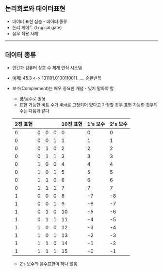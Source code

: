## 논리회로와 데이터표현
* 데이터 표현 실슴 - 데이터 종류
* 논리 게이트 (Logical gate)
* 실무 적용 사례
---
## 데이터 종류
* 인간과 컴퓨터 상호 수 체계 인식 시스템
* 예제) 45.3 <-> 101101.0100110011...... 순환반복
* 보수(Complement)는 매우 중요한 개념 - 잊지 말아야 함
    - 양/음수로 활용
    - 표현 가능한 비트 수가 4bit로 고정되어 있다고 가정할 경우 표현 가능한 경우의 수는 다음과 같다

    | 2진 표현 |   |   |   | 10진 표현 | 1's 보수 | 2's 보수 |
    |----------|---|---|---|-----------|----------|----------|
    | 0        | 0 | 0 | 0 | 0         | 0        | 0        |
    | 0        | 0 | 0 | 1 | 1         | 1        | 1        |
    | 0        | 0 | 1 | 0 | 2         | 2        | 2        |
    | 0        | 0 | 1 | 1 | 3         | 3        | 3        |
    | 0        | 1 | 0 | 0 | 4         | 4        | 4        |
    | 0        | 1 | 0 | 1 | 5         | 5        | 5        |
    | 0        | 1 | 1 | 0 | 6         | 6        | 6        |
    | 0        | 1 | 1 | 1 | 7         | 7        | 7        |
    | 1        | 0 | 0 | 0 | 8         | -7       | -8       |
    | 1        | 0 | 0 | 1 | 9         | -6       | -7       |
    | 1        | 0 | 1 | 0 | 10        | -5       | -6       |
    | 1        | 0 | 1 | 1 | 11        | -4       | -5       |
    | 1        | 1 | 0 | 0 | 12        | -3       | -4       |
    | 1        | 1 | 0 | 1 | 13        | -2       | -3       |
    | 1        | 1 | 1 | 0 | 14        | -1       | -2       |
    | 1        | 1 | 1 | 1 | 15        | -0       | -1       |

    - 2's 보수의 음수표현이 하나 많음